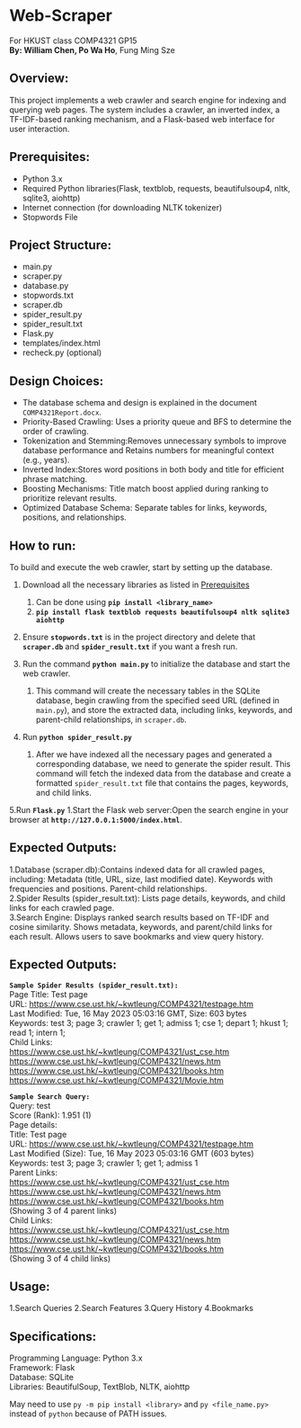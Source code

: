 # Web-Scraper
For HKUST class COMP4321 GP15 <br> <strong>By: William Chen, Po Wa Ho</strong>, Fung Ming Sze
## Overview:
This project implements a web crawler and search engine for indexing and querying web pages. The system includes a crawler, an inverted index, a TF-IDF-based ranking mechanism, and a Flask-based web interface for user interaction.



## Prerequisites:
- Python 3.x
- Required Python libraries(Flask, textblob, requests, beautifulsoup4, nltk, sqlite3, aiohttp)
- Internet connection (for downloading NLTK tokenizer)
- Stopwords File

## Project Structure: 
- main.py
- scraper.py
- database.py
- stopwords.txt
- scraper.db
- spider_result.py
- spider_result.txt
- Flask.py
- templates/index.html
- recheck.py (optional)

## Design Choices:
- The database schema and design is explained in the document `COMP4321Report.docx`.
- Priority-Based Crawling: Uses a priority queue and BFS to determine the order of crawling.
- Tokenization and Stemming:Removes unnecessary symbols to improve database performance and Retains numbers for meaningful context (e.g., years).
- Inverted Index:Stores word positions in both body and title for efficient phrase matching.
- Boosting Mechanisms: Title match boost applied during ranking to prioritize relevant results.
- Optimized Database Schema: Separate tables for links, keywords, positions, and relationships.

## How to run:
To build and execute the web crawler, start by setting up the database. 
1. Download all the necessary libraries as listed in [Prerequisites](#prerequisites)
   1. Can be done using **`pip install <library_name>`**
   2. **`pip install flask textblob requests beautifulsoup4 nltk sqlite3 aiohttp`**
2. Ensure **`stopwords.txt`** is in the project directory and delete that **`scraper.db`** and **`spider_result.txt`** if you want a fresh run. 
3. Run the command **`python main.py`** to initialize the database and start the web crawler. 
   1. This command will create the necessary tables in the SQLite database, begin crawling from the specified seed URL (defined in `main.py`), and store the extracted data, including links, keywords, and parent-child relationships, in `scraper.db`.
  
   
4. Run **`python spider_result.py`**
   1. After we have indexed all the necessary pages and generated a corresponding database, we need to generate the spider result. This command will fetch the indexed data from the database and create a formatted `spider_result.txt` file that contains the pages, keywords, and child links.
  
5.Run **`Flask.py`**
   1.Start the Flask web server:Open the search engine in your browser at **`http://127.0.0.1:5000/index.html`**.
   
## Expected Outputs:
1.Database (scraper.db):Contains indexed data for all crawled pages, including: Metadata (title, URL, size, last modified date). Keywords with frequencies and positions. Parent-child relationships.<br>
2.Spider Results (spider_result.txt): Lists page details, keywords, and child links for each crawled page.<br>
3.Search Engine: Displays ranked search results based on TF-IDF and cosine similarity. Shows metadata, keywords, and parent/child links for each result. Allows users to save bookmarks and view query history.<br>


## Expected Outputs:
**`Sample Spider Results (spider_result.txt):`**<br>
Page Title: Test page<br>
URL: https://www.cse.ust.hk/~kwtleung/COMP4321/testpage.htm<br>
Last Modified: Tue, 16 May 2023 05:03:16 GMT, Size: 603 bytes<br>
Keywords: test 3; page 3; crawler 1; get 1; admiss 1; cse 1; depart 1; hkust 1; read 1; intern 1; <br>
Child Links:<br>
https://www.cse.ust.hk/~kwtleung/COMP4321/ust_cse.htm<br>
https://www.cse.ust.hk/~kwtleung/COMP4321/news.htm<br>
https://www.cse.ust.hk/~kwtleung/COMP4321/books.htm<br>
https://www.cse.ust.hk/~kwtleung/COMP4321/Movie.htm<br>

**`Sample Search Query:`**<br>
Query: test<br>
Score (Rank): 1.951 (1)<br>
Page details:<br>
Title: Test page<br>
URL: https://www.cse.ust.hk/~kwtleung/COMP4321/testpage.htm<br>
Last Modified (Size): Tue, 16 May 2023 05:03:16 GMT (603 bytes)<br>
Keywords: test 3; page 3; crawler 1; get 1; admiss 1<br>
Parent Links:<br>
https://www.cse.ust.hk/~kwtleung/COMP4321/ust_cse.htm<br>
https://www.cse.ust.hk/~kwtleung/COMP4321/news.htm<br>
https://www.cse.ust.hk/~kwtleung/COMP4321/books.htm<br>
(Showing 3 of 4 parent links)<br>
Child Links:<br>
https://www.cse.ust.hk/~kwtleung/COMP4321/ust_cse.htm<br>
https://www.cse.ust.hk/~kwtleung/COMP4321/news.htm<br>
https://www.cse.ust.hk/~kwtleung/COMP4321/books.htm<br>
(Showing 3 of 4 child links)<br>

## Usage:
1.Search Queries
2.Search Features
3.Query History
4.Bookmarks

## Specifications:
Programming Language: Python 3.x<br>
Framework: Flask<br>
Database: SQLite<br>
Libraries: BeautifulSoup, TextBlob, NLTK, aiohttp<br>

May need to use `py -m pip install <library>` and `py <file_name.py>` instead of `python` because of PATH issues. 
